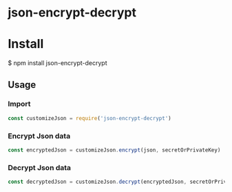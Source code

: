 # json-encrypt-decrypt

# Install

$ npm install json-encrypt-decrypt

## Usage

### Import
```js
const customizeJson = require('json-encrypt-decrypt')
```
### Encrypt Json data
```js
const encryptedJson = customizeJson.encrypt(json, secretOrPrivateKey)
```
### Decrypt Json data
```js
const decryptedJson = customizeJson.decrypt(encryptedJson, secretOrPrivateKey)
```